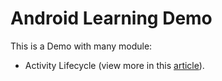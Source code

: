 # Android Learning Demo
This is a Demo with many module:
- Activity Lifecycle (view more in this [article](https://medium.com/@hing.tang.1115/the-android-lifecycle-part-i-single-activities-d1150583e634)).
